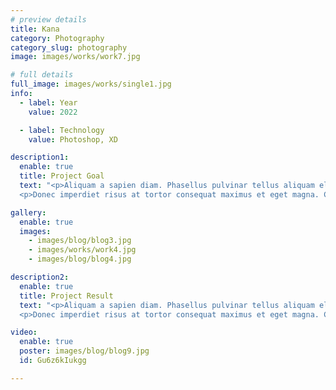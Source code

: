 ```yaml
---
# preview details
title: Kana
category: Photography
category_slug: photography
image: images/works/work7.jpg

# full details
full_image: images/works/single1.jpg
info:
  - label: Year
    value: 2022

  - label: Technology
    value: Photoshop, XD

description1:
  enable: true
  title: Project Goal
  text: "<p>Aliquam a sapien diam. Phasellus pulvinar tellus aliquam eleifend consectetur. Sed bibendum leo quis rutrum aliquetmorbi.</p>
  <p>Donec imperdiet risus at tortor consequat maximus et eget magna. Cras ornare sagittis augue, id sollicitudin justo tristique ut. Nullam ex enim, euismod vel bibendum ultrices, fringilla vel eros. Donec euismod leo lectus, et euismod metus euismod sed. Quisque quis suscipit ipsum, at pellentesque velit. Duis a congue sem.</p>"

gallery:
  enable: true
  images:
    - images/blog/blog3.jpg
    - images/works/work4.jpg
    - images/blog/blog4.jpg

description2:
  enable: true
  title: Project Result
  text: "<p>Aliquam a sapien diam. Phasellus pulvinar tellus aliquam eleifend consectetur. Sed bibendum leo quis rutrum aliquetmorbi.</p>
  <p>Donec imperdiet risus at tortor consequat maximus et eget magna. Cras ornare sagittis augue, id sollicitudin justo tristique ut. Nullam ex enim, euismod vel bibendum ultrices, fringilla vel eros. Donec euismod leo lectus, et euismod metus euismod sed. Quisque quis suscipit ipsum, at pellentesque velit. Duis a congue sem.</p>"

video:
  enable: true
  poster: images/blog/blog9.jpg
  id: Gu6z6kIukgg

---
```

